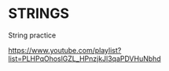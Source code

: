 # STRINGS
String practice

https://www.youtube.com/playlist?list=PLHPqOhoslGZL_HPnzjkJl3qaPDVHuNbhd
